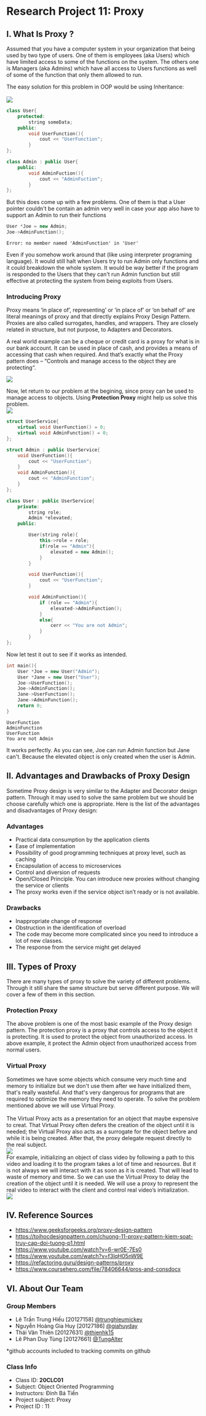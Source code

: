 # Research Project 11: Proxy
## I. What Is Proxy ?
Assumed that you have a computer system in your organization that being used by two type of users. One of them is employees (aka Users) which have limited access to some of the functions on the system. The others one is Managers (aka Admins) which have all access to Users functions as well of some of the function that only them allowed to run.

The easy solution for this problem in OOP would be using Inheritance:<br><br>
![](https://raw.githubusercontent.com/trunghieumickey/team12-hcmus-research-project/main/11/naive.png)
```c++
class User{
	protected:
		string someData;
	public:
		void UserFunction(){
			cout << "UserFunction";
		}
};

class Admin : public User{
	public:
		void AdminFuction(){
			cout << "AdminFuction";
		}
};
```

But this does come up with a few problems. One of them is that a User pointer couldn't be contain an admin very well in case your app also have to support an Admin to run their functions
```c++
User *Joe = new Admin;
Joe->AdminFunction();
```
```
Error: no member named 'AdminFunction' in 'User'
```
Even if you somehow work around that (like using interpreter programing language). It would still halt when Users try to run Admin only functions and it could breakdown the whole system. It would be way better if the program is responded to the Users that they can't run Admin function but still effective at protecting the system from being exploits from Users.
### Introducing Proxy
Proxy means ‘in place of’, representing’ or ‘in place of’ or ‘on behalf of’ are literal meanings of proxy and that directly explains Proxy Design Pattern.
Proxies are also called surrogates, handles, and wrappers. They are closely related in structure, but not purpose, to Adapters and Decorators.

A real world example can be a cheque or credit card is a proxy for what is in our bank account. It can be used in place of cash, and provides a means of accessing that cash when required. And that’s exactly what the Proxy pattern does – “Controls and manage access to the object they are protecting“.

![](https://raw.githubusercontent.com/trunghieumickey/team12-hcmus-research-project/main/11/ProxyDiagram.png)

Now, let return to our problem at the begining, since proxy can be used to manage access to objects. Using **Protection Proxy** might help us solve this problem.<br>
![](https://raw.githubusercontent.com/trunghieumickey/team12-hcmus-research-project/main/11/Protection.png)

```c++
struct UserService{
	virtual void UserFunction() = 0;
	virtual void AdminFunction() = 0;
};

struct Admin : public UserService{
	void UserFunction(){
		cout << "UserFunction";
	}
	void AdminFunction(){
		cout << "AdminFunction";
	}
};

class User : public UserService{
	private:
		string role;
		Admin *elevated;
	public:

		User(string role){
			this->role = role;
			if(role == "Admin"){
				elevated = new Admin();
			}
		}

		void UserFunction(){
			cout << "UserFunction";
		}

		void AdminFunction(){
			if (role == "Admin"){
				elevated->AdminFunction();
			}
			else{
				cerr << "You are not Admin";
			}
		}
};
```
Now let test it out to see if it works as intended.
```c++
int main(){
	User *Joe = new User("Admin");
	User *Jane = new User("User");
	Joe->UserFunction();
	Joe->AdminFunction();
	Jane->UserFunction();
	Jane->AdminFunction();
	return 0;
}
```
```
UserFunction
AdminFunction
UserFunction
You are not Admin
```
It works perfectly. As you can see, Joe can run Admin function but Jane can't. Because the elevated object is only created when the user is Admin.
## II. Advantages and Drawbacks of Proxy Design
Sometime Proxy design is very similar to the Adapter and Decorator design pattern. Through it may used to solve the same problem but we should be choose carefully which one is appropriate. Here is the list of the advantages and disadvantages of Proxy design:
### Advantages 
- Practical data consumption by the application clients 
- Ease of implementation 
- Possibility of good programming techniques at proxy level, such as caching 
- Encapsulation of access to microservices 
- Control and diversion of requests 
- Open/Closed Principle. You can introduce new proxies without changing the service or clients 
- The proxy works even if the service object isn’t ready or is not available. 

###  Drawbacks
- Inappropriate change of response 
- Obstruction in the identification of overload 
- The code may become more complicated since you need to introduce a lot of new classes. 
- The response from the service might get delayed 
## III. Types of Proxy
There are many types of proxy to solve the variety of different problems. Through it still share the same structure but serve different purpose. We will cover a few of them in this section.
### Protection Proxy
The above problem is one of the most basic example of the Proxy design pattern. The protection proxy is a proxy that controls access to the object it is protecting. It is used to protect the object from unauthorized access. In above example, it protect the Admin object from unauthorized access from normal users.
### Virtual Proxy
Sometimes we have some objects which consume very much time and memory to initialize but we don't use them after we have initialized them, that's really wasteful. And that's very dangerous for programs that are required to optimize the memory they need to operate. To solve the problem mentioned above we will use Virtual Proxy.<br><br>
The Virtual Proxy acts as a presentation for an object that maybe expensive to creat. That Virtual Proxy often defers the creation of the object until it is needed; the Virtual Proxy also acts as a surrogate for the object before and while it is being created. After that, the proxy delegate request directly to the real subject.<br>
![](https://raw.githubusercontent.com/trunghieumickey/team12-hcmus-research-project/main/11/Virtual.png)<br>
For example, initializing an object of class video by following a path to this video and loading it to the program takes a lot of time and resources. But it is not always we will interact with it as soon as it is created. That will lead to waste of memory and time. So we can use the Virtual Proxy to delay the creation of the object until it is needed. We will use a proxy to represent the real video to interact with the client and control real video’s initialization.<br>
![](https://raw.githubusercontent.com/trunghieumickey/team12-hcmus-research-project/main/11/VirtualDiagram.png)<br>



## IV. Reference Sources
- https://www.geeksforgeeks.org/proxy-design-pattern
- https://toihocdesignpattern.com/chuong-11-proxy-pattern-kiem-soat-truy-cap-doi-tuong-p1.html
- https://www.youtube.com/watch?v=6-wr0E-7Es0
- https://www.youtube.com/watch?v=f3lqH05nW9E
- https://refactoring.guru/design-patterns/proxy
- https://www.coursehero.com/file/78406644/pros-and-consdocx
## VI. About Our Team

### Group Members

- Lê Trần Trung Hiếu [20127158] [@trunghieumickey](https://github.com/trunghieumickey)
- Nguyễn Hoàng Gia Huy [20127186] [@giahuyday](https://github.com/giahuyday)
- Thái Văn Thiên [20127631] [@thienhk15](https://github.com/thienhk15)
- Lê Phan Duy Tùng [20127661] [@TungAlter](https://github.com/TungAlter)

*github accounts included to tracking commits on github

### Class Info
- Class ID: **20CLC01**
- Subject: 	Object Oriented Programming
- Instructors: Đinh Bá Tiến
- Project subject: Proxy
- Project ID : 11
